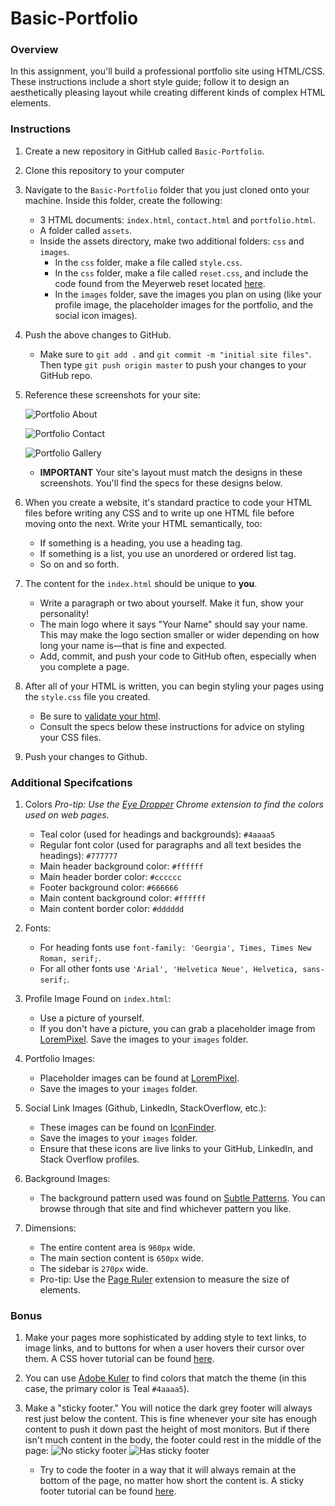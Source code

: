 # Basic-Portfolio

### Overview
In this assignment, you'll build a professional portfolio site using HTML/CSS. These instructions include a short style guide; follow it to design an aesthetically pleasing layout while creating different kinds of complex HTML elements. 

### Instructions
1. Create a new repository in GitHub called `Basic-Portfolio`.

2. Clone this repository to your computer

3. Navigate to the `Basic-Portfolio` folder that you just cloned onto your machine. Inside this folder, create the following: 
    * 3 HTML documents: `index.html`, `contact.html` and `portfolio.html`.
    * A folder called `assets`.
    * Inside the assets directory, make two additional folders: `css` and `images`.
      * In the `css` folder, make a file called `style.css`.
      * In the `css` folder, make a file called `reset.css`, and include the code found from the Meyerweb reset located [here](http://meyerweb.com/eric/tools/css/reset/reset.css).
      * In the `images` folder, save the images you plan on using (like your profile image, the placeholder images for the portfolio, and the social icon images).

4. Push the above changes to GitHub. 
    * Make sure to `git add .` and `git commit -m "initial site files"`. Then type `git push origin master` to push your changes to your GitHub repo.

5. Reference these screenshots for your site:
    
    ![Portfolio About](Images/Portfolio_About.png)

    ![Portfolio Contact](Images/Portfolio_Contact.png)

    ![Portfolio Gallery](Images/Portfolio_Gallery.png)

    * **IMPORTANT** Your site's layout must match the designs in these screenshots. You'll find the specs for these designs below. 

6. When you create a website, it's standard practice to code your HTML files before writing any CSS and to write up one HTML file before moving onto the next. Write your HTML semantically, too: 
    * If something is a heading, you use a heading tag. 
    * If something is a list, you use an unordered or ordered list tag.
    * So on and so forth.

7. The content for the `index.html` should be unique to **you**. 
    * Write a paragraph or two about yourself. Make it fun, show your personality!
    * The main logo where it says "Your Name" should say your name. This may make the logo section smaller or wider depending on how long your name is&mdash;that is fine and expected.
    * Add, commit, and push your code to GitHub often, especially when you complete a page.

8. After all of your HTML is written, you can begin styling your pages using the `style.css` file you created.
    * Be sure to [validate your html](https://validator.w3.org/#validate_by_input).
    * Consult the specs below these instructions for advice on styling your CSS files.

9. Push your changes to Github.

### Additional Specifcations
1. Colors *Pro-tip: Use the [Eye Dropper](https://chrome.google.com/webstore/detail/eye-dropper/hmdcmlfkchdmnmnmheododdhjedfccka) Chrome extension to find the colors used on web pages.*
    * Teal color (used for headings and backgrounds): `#4aaaa5`
    * Regular font color (used for paragraphs and all text besides the headings): `#777777`
    * Main header background color: `#ffffff`
    * Main header border color: `#cccccc`
    * Footer background color: `#666666`
    * Main content background color: `#ffffff`
    * Main content border color: `#dddddd`

2. Fonts:
    * For heading fonts use `font-family: 'Georgia', Times, Times New Roman, serif;`.
    * For all other fonts use `'Arial', 'Helvetica Neue', Helvetica, sans-serif;`.

3. Profile Image Found on `index.html`:
    * Use a picture of yourself. 
    * If you don't have a picture, you can grab a placeholder image from [LoremPixel](http://lorempixel.com/). Save the images to your `images` folder.

4. Portfolio Images:
    * Placeholder images can be found at [LoremPixel](http://lorempixel.com/). 
    * Save the images to your `images` folder.

5. Social Link Images (Github, LinkedIn,  StackOverflow, etc.):
    * These images can be found on [IconFinder](https://www.iconfinder.com/).
    * Save the images to your `images` folder.
    * Ensure that these icons are live links to your GitHub, LinkedIn, and Stack Overflow profiles.

6. Background Images:
    + The background pattern used was found on [Subtle Patterns](https://subtlepatterns.com/). You can browse through that site and find whichever pattern you like.

7. Dimensions:
    * The entire content area is `960px` wide.
    * The main section content is `650px` wide.
    * The sidebar is `270px` wide.
    * Pro-tip: Use the [Page Ruler](https://chrome.google.com/webstore/detail/page-ruler/jlpkojjdgbllmedoapgfodplfhcbnbpn/related?hl=en) extension to measure the size of elements.

### Bonus
1. Make your pages more sophisticated by adding style to text links, to image links, and to buttons for when a user hovers their cursor over them. A CSS hover tutorial can be found [here](http://www.codeitpretty.com/2013/06/how-to-use-css-hover-effects.html). 

2. You can use [Adobe Kuler](https://color.adobe.com/create/color-wheel/) to find colors that match the theme (in this case, the primary color is Teal `#4aaaa5`).

3. Make a "sticky footer." You will notice the dark grey footer will always rest just below the content. This is fine whenever your site has enough content to push it down past the height of most monitors. But if there isn't much content in the body, the footer could rest in the middle of the page:
    ![No sticky footer](Images/bonus_nosticky.jpg)
    ![Has sticky footer](Images/bonus_stickyfooter.jpg)
    * Try to code the footer in a way that it will always remain at the bottom of the page, no matter how short the content is. A sticky footer tutorial can be found [here](http://ryanfait.com/html5-sticky-footer/). 

